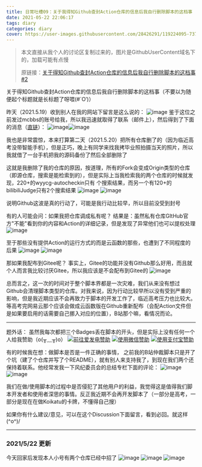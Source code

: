 ```yaml
---
title: 日常吐槽09：关于我得知Github查封Action仓库的信息后我自行删除脚本的这档事
date: 2021-05-22 22:06:17
tags: diary
categories: diary
cover: https://user-images.githubusercontent.com/28426291/119224095-73777e00-bb2f-11eb-8158-0518afa53667.png
---
```


> 本文直接从我个人的讨论区复制过来的，图片是GithubUserContent域名下的，加载可能有点慢
>
> 原链接：[关于得知Github查封Action仓库的信息后我自行删除脚本的这档事 #2](https://github.com/GamerNoTitle/GamerNoTitle/discussions/2)

关于得知Github查封Action仓库的信息后我自行删除脚本的这档事（不要以为随便起个标题就是长标题了呀喂(#`O′)）

昨天（2021.5.19）收到别人在我的网站下留言是这么说的：
![image](https://user-images.githubusercontent.com/28426291/118961191-a2a6b780-b996-11eb-9986-1f4f8f67dedf.png)
鉴于这位之前发过mcbbs的账号给我，所以我迅速就取得了联系（邮件上），然后得到了下面的消息（[直链](https://t.me/TestFlightCN/9781)）：
![image](https://user-images.githubusercontent.com/28426291/118961440-e699bc80-b996-11eb-922e-2ff5c4c77781.png)![image](https://user-images.githubusercontent.com/28426291/118961398-de418180-b996-11eb-97ab-699981bb7d11.png)

我也是非常震惊，本来打算第二天（2021.5.20）把所有仓库删了的（因为临近高考没带智能手机），但是正巧，晚上有同学来找我拷毕业照拍摄当天的照片，所以我就借了一台手机把我的源码备份了然后全部删除了

这就是我删除了我的仓库的原因，按道理，所有的Fork会变成Origin类型的仓库（即源仓库，搜索是能检索到的），但是实际上当我检索我的两个仓库的时候就发现，220+的wyycg-autocheckin只有 个搜索结果，而另一个有120+的bilibiliJudge只有2个搜索结果
![image](https://user-images.githubusercontent.com/28426291/118962052-8d7e5880-b997-11eb-8956-8213525c2b42.png)
![image](https://user-images.githubusercontent.com/28426291/118962000-80fa0000-b997-11eb-9496-2588a021114f.png)

说明Github这波是真的行动了，可能是我行动比较早，所以目前没受到封号

有的人可能会问：如果我把仓库调成私有呢？
结果是：虽然私有仓库GItHub官方"不能"看到你的内容和Action的详细记录，但是发现了异常他们也可以提权处理
![image](https://user-images.githubusercontent.com/28426291/118962344-da622f00-b997-11eb-90a9-36f646e228ef.png)

至于那些没有提供Action的运行方式的而是云函数的那些，也遭到了不同程度的后果
![image](https://user-images.githubusercontent.com/28426291/118962473-febe0b80-b997-11eb-94f6-7218e3678df3.png)
![image](https://user-images.githubusercontent.com/28426291/118962503-08477380-b998-11eb-97ed-65cfcfcb802d.png)

那如果我配布到Gitee呢？
事实上，Gitee的功能并没有Github那么好用，而且就个人而言我比较讨厌Gitee，所以我应该是不会配布到Gitee的
![image](https://user-images.githubusercontent.com/28426291/118962651-2e6d1380-b998-11eb-9adf-1e59c09b7bb8.png)

总而言之，这一次的时间对于整个脚本界都是一次灾难，我们从来没有想过Github会清理脚本类型的仓库。对我来说，因为行动比较早所以没有受到严重的影响，但是我近期应该不会再致力于脚本的开发工作了，临近高考压力也比较大。等高考完网易云那个应该会做成云函数版在Github重新配布（会配Action文件但是如果要启用的话需要自己挪入对应的位置），B站那个嘛，看情况而论。

---

题外话：
虽然我每次都把三个Badges丢在脚本的开头，但是实际上没有任何一个人给我赞助（o(╥﹏╥)o）
<a href="https://afdian.net/@GamerNoTitle"><img src="https://img.shields.io/badge/%E7%88%B1%E5%8F%91%E7%94%B5-GamerNoTitle-%238e8cd8?style=for-the-badge" alt="前往爱发电赞助" width=auto height=auto border="0" /></a> <a href="https://gamernotitle.coding.net/p/assets/d/assets/git/raw/master/img/Donate/WeChatPay.png"><img src="https://img.shields.io/badge/%E5%BE%AE%E4%BF%A1%E6%94%AF%E4%BB%98-GamerNoTitle-%2304BE02?style=for-the-badge" alt="使用微信赞助" width=auto height=auto border="0" /></a> <a href="https://gamernotitle.coding.net/p/assets/d/assets/git/raw/master/img/Donate/AliPay.jpg"><img src="https://img.shields.io/badge/%E6%94%AF%E4%BB%98%E5%AE%9D%E6%94%AF%E4%BB%98-GamerNoTitle-%231678FF?style=for-the-badge" alt="使用支付宝赞助" width=auto height=auto border="0" /></a>

有的时候我在想：做脚本是否是一件正确的事情，
之前我的B站仲裁脚本只是开了个坑（建了个仓库并写了个README），就有别人来支持我了，到现在我们两个还保持着联系。他经常发我一下风纪委员会的总结专栏下面的评论：
![image](https://user-images.githubusercontent.com/28426291/118963142-bc48fe80-b998-11eb-9a78-5dcc57722521.png)
![image](https://user-images.githubusercontent.com/28426291/118963206-cd920b00-b998-11eb-81e4-dc5ad0c4c3a7.png)

我们在做/使用脚本的过程中是否侵犯了其他用户的利益，我觉得这是值得我们脚本开发者和使用者深思的事情。反正我近期不会再开发脚本了（一部分是高考，一部分是现在在做Koikatu的卡牌，不懂得自己搜）

如果你有什么建议/意见，可以在这个Discussion下面留言，看到必回。就这样\(^o^)/

---

### 2021/5/22 更新

今天回家后发现本人小号有两个仓库已经中招了
![image](https://user-images.githubusercontent.com/28426291/119224057-43c87600-bb2f-11eb-8282-1deeaff06191.png)
![image](https://user-images.githubusercontent.com/28426291/119224065-4cb94780-bb2f-11eb-818a-6afe1de837a4.png)
![image](https://user-images.githubusercontent.com/28426291/119224095-73777e00-bb2f-11eb-8158-0518afa53667.png)